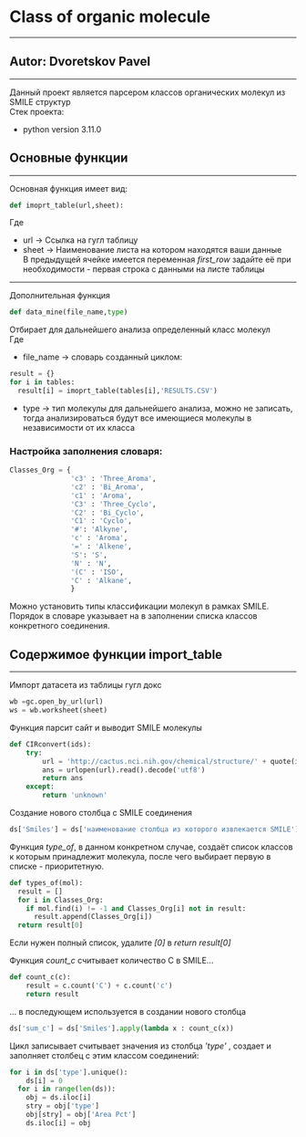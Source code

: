 # Class of organic molecule
_____
## Autor: Dvoretskov Pavel
____

Данный проект является парсером классов органических молекул из SMILE структур <br>
Стек проекта:
- python version 3.11.0

## Основные функции
____
Основная функция имеет вид:
```python
def imoprt_table(url,sheet):
```
Где 
- url -> Ссылка на гугл таблицу
- sheet -> Наименование листа на котором находятся ваши данные <br>
В предыдущей ячейке имеется переменная *first_row* задайте её при необходимости - первая строка с данными на листе таблицы

---
Дополнительная функция  
```python
def data_mine(file_name,type)
```
Отбирает для дальнейшего анализа определенный класс молекул <br>
Где
- file_name -> словарь созданный циклом:
```python 
result = {}
for i in tables:
  result[i] = imoprt_table(tables[i],'RESULTS.CSV')
```
- type -> тип молекулы для дальнейшего анализа, можно не записать, тогда анализироваться будут все имеющиеся молекулы в независимости от их класса

### Настройка заполнения словаря:
```python 
Classes_Org = {
               'c3' : 'Three_Aroma',
               'c2' : 'Bi_Aroma',
               'c1' : 'Aroma',
               'C3' : 'Three_Cyclo', 
               'C2' : 'Bi_Cyclo',
               'C1' : 'Cyclo', 
               '#': 'Alkyne',
               'c' : 'Aroma',
               '=' : 'Alkene',
               'S': 'S',
               'N' : 'N',
               '(C' : 'ISO',
               'C' : 'Alkane',
               }
```
Можно установить типы классификации молекул в рамках SMILE. <br>
Порядок в словаре указывает на в заполнении списка классов конкретного соединения.

## Содержимое функции import_table
____
Импорт датасета из таблицы гугл докс
```python 
wb =gc.open_by_url(url)
ws = wb.worksheet(sheet)
```

Функция парсит сайт и выводит SMILE молекулы
```python 
def CIRconvert(ids):
    try:
        url = 'http://cactus.nci.nih.gov/chemical/structure/' + quote(ids) + '/smiles'
        ans = urlopen(url).read().decode('utf8')
        return ans
    except:
        return 'unknown'
```

Создание нового столбца с SMILE соединения
```python 
ds['Smiles'] = ds['наименование столбца из которого извлекается SMILE'].apply(lambda x: CIRconvert(x))
```

Функция *type_of*, в данном конкретном случае, создаёт список классов к которым принадлежит молекула, после чего выбирает первую в списке - приоритетную.

```python 
def types_of(mol):
  result = []
  for i in Classes_Org:
    if mol.find(i) != -1 and Classes_Org[i] not in result:
      result.append(Classes_Org[i])
  return result[0]
```
Если нужен полный список, удалите *[0]* в *return result[0]*

Функция *count_c* считывает количество С в SMILE...
```python 
def count_c(c):
    result = c.count('C') + c.count('c')
    return result
```
... в последующем используется в создании нового столбца
```python 
ds['sum_c'] = ds['Smiles'].apply(lambda x : count_c(x))
```

Цикл записывает считывает значения из столбца *'type'* , создает и заполняет столбец с этим классом соединений:
```python 
for i in ds['type'].unique():
    ds[i] = 0
  for i in range(len(ds)):
    obj = ds.iloc[i]
    stry = obj['type']
    obj[stry] = obj['Area Pct']
    ds.iloc[i] = obj
```
